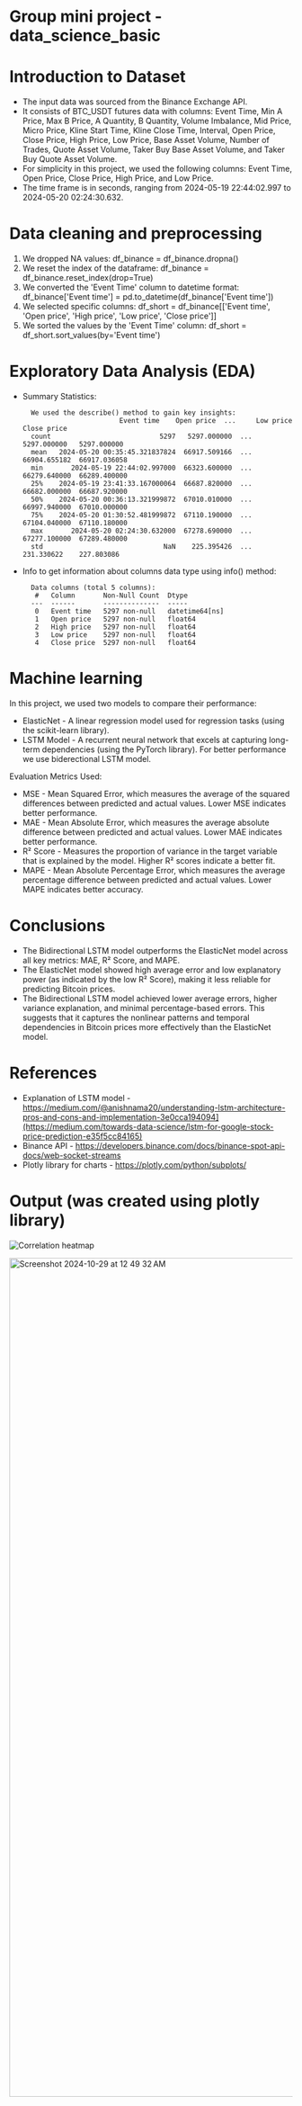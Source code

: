 # Group mini project - data_science_basic

# Introduction to Dataset
- The input data was sourced from the Binance Exchange API.
- It consists of BTC_USDT futures data with columns: Event Time, Min A Price, Max B Price, A Quantity, B Quantity, Volume Imbalance, Mid Price, Micro Price, Kline Start Time, Kline Close Time, Interval, Open Price, Close Price, High Price, Low Price, Base Asset Volume, Number of Trades, Quote Asset Volume, Taker Buy Base Asset Volume, and Taker Buy Quote Asset Volume.
- For simplicity in this project, we used the following columns: Event Time, Open Price, Close Price, High Price, and Low Price.
- The time frame is in seconds, ranging from 2024-05-19 22:44:02.997 to 2024-05-20 02:24:30.632.

# Data cleaning and preprocessing
1. We dropped NA values: df_binance = df_binance.dropna()
2. We reset the index of the dataframe: df_binance = df_binance.reset_index(drop=True)
3. We converted the 'Event Time' column to datetime format: df_binance['Event time'] = pd.to_datetime(df_binance['Event time'])
4. We selected specific columns: df_short = df_binance[['Event time', 'Open price', 'High price', 'Low price', 'Close price']]
5. We sorted the values by the 'Event Time' column: df_short = df_short.sort_values(by='Event time')

# Exploratory Data Analysis (EDA)
- Summary Statistics:
  		
		We used the describe() method to gain key insights:
	                          Event time    Open price  ...     Low price   Close price
		count                           5297   5297.000000  ...   5297.000000   5297.000000
		mean   2024-05-20 00:35:45.321837824  66917.509166  ...  66904.655182  66917.036058
		min       2024-05-19 22:44:02.997000  66323.600000  ...  66279.640000  66289.400000
		25%    2024-05-19 23:41:33.167000064  66687.820000  ...  66682.000000  66687.920000
		50%    2024-05-20 00:36:13.321999872  67010.010000  ...  66997.940000  67010.000000
		75%    2024-05-20 01:30:52.481999872  67110.190000  ...  67104.040000  67110.180000
		max       2024-05-20 02:24:30.632000  67278.690000  ...  67277.100000  67289.480000
		std                              NaN    225.395426  ...    231.330622    227.803086
- Info to get information about columns data type using info() method:
  		
		Data columns (total 5 columns):
		 #   Column       Non-Null Count  Dtype
		---  ------       --------------  -----
		 0   Event time   5297 non-null   datetime64[ns]
		 1   Open price   5297 non-null   float64
		 2   High price   5297 non-null   float64
		 3   Low price    5297 non-null   float64
		 4   Close price  5297 non-null   float64

# Machine learning
In this project, we used two models to compare their performance:

- ElasticNet - A linear regression model used for regression tasks (using the scikit-learn library).
- LSTM Model - A recurrent neural network that excels at capturing long-term dependencies (using the PyTorch library). For better performance we use biderectional LSTM model. 

Evaluation Metrics Used:

- MSE - Mean Squared Error, which measures the average of the squared differences between predicted and actual values. Lower MSE indicates better performance.
- MAE - Mean Absolute Error, which measures the average absolute difference between predicted and actual values. Lower MAE indicates better performance.
- R² Score - Measures the proportion of variance in the target variable that is explained by the model. Higher R² scores indicate a better fit.
- MAPE - Mean Absolute Percentage Error, which measures the average percentage difference between predicted and actual values. Lower MAPE indicates better accuracy.

# Conclusions
- The Bidirectional LSTM model outperforms the ElasticNet model across all key metrics: MAE, R² Score, and MAPE.
- The ElasticNet model showed high average error and low explanatory power (as indicated by the low R² Score), making it less reliable for predicting Bitcoin prices.
- The Bidirectional LSTM model achieved lower average errors, higher variance explanation, and minimal percentage-based errors. This suggests that it captures the nonlinear patterns and temporal dependencies in Bitcoin prices more effectively than the ElasticNet model.

# References
- Explanation of LSTM model - https://medium.com/@anishnama20/understanding-lstm-architecture-pros-and-cons-and-implementation-3e0cca194094](https://medium.com/towards-data-science/lstm-for-google-stock-price-prediction-e35f5cc84165)
- Binance API - https://developers.binance.com/docs/binance-spot-api-docs/web-socket-streams
- Plotly library for charts - https://plotly.com/python/subplots/

# Output (was created using plotly library)
![Correlation heatmap](https://github.com/user-attachments/assets/6011751c-29a4-4372-8ef8-6b9343f77056)

<img width="1492" alt="Screenshot 2024-10-29 at 12 49 32 AM" src="https://github.com/user-attachments/assets/911392a2-1450-4f78-b7e6-4633245cdbe8">


